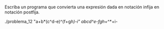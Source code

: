 Escriba un programa que convierta una expresión dada en notación infija en notación postfija.

 ./problema_12 "a+b*(c^d-e)^(f+g*h)-i"
abcd^e-fgh*+^*+i-